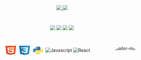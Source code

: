 <div align="center">
  <a href="https://github.com/raphamesquita">
  <img height="120em" src="https://github-readme-stats.vercel.app/api?username=raphamesquita&show_icons=true&theme=buefy&include_all_commits=true&count_private=true"/>
  <img height="120em" src="https://github-readme-stats.vercel.app/api/top-langs/?username=raphamesquita&layout=compact&langs_count=7&theme=buefy"/>
</div>
  
  ## 

 <div align="center">
   <div style="display: inline_block"><br>
 <a href="https://instagram.com/rapha.mesquita" target="_blank"><img src="https://img.shields.io/badge/-Instagram-%23E4405F?style=for-the-badge&logo=instagram&logoColor=white" target="_blank"></a>
 	<a href="https://www.twitch.tv/starlitcodes" target="_blank"><img src="https://img.shields.io/badge/Twitch-9146FF?style=for-the-badge&logo=twitch&logoColor=white" target="_blank"></a>
<a href = "mailto:raphaelamesquita.dev@gmail.com"><img src="https://img.shields.io/badge/-Gmail-%23333?style=for-the-badge&logo=gmail&logoColor=white" target="_blank"></a>
  <a href="https://www.linkedin.com/in/starlitcodes" target="_blank"><img src="https://img.shields.io/badge/-LinkedIn-%230077B5?style=for-the-badge&logo=linkedin&logoColor=white" target="_blank"></a> 
  </div>
  </div>
  
 ##
  
<div style="display: inline_block"><br>
  <img align="right" alt="sailor-moon" height="120" style="border-radius: 50px;" src="https://media1.giphy.com/media/NACJsYCa3QPL2/giphy.gif?cid=ecf05e47czii9sprzwzkiklo154o1fp4br0nnwmrn5i6msdq&rid=giphy.gif&ct=g">

<div align="center">
  <img align="center" alt="HTML" height="30" width="40" src="https://raw.githubusercontent.com/devicons/devicon/master/icons/html5/html5-original.svg">
  <img align="center" alt="CSS" height="30" width="40" src="https://raw.githubusercontent.com/devicons/devicon/master/icons/css3/css3-original.svg">
  <img align="center" alt="Python" height="30" width="40" src="https://raw.githubusercontent.com/devicons/devicon/master/icons/python/python-original.svg">
  <img align="center" alt="Javascript" height="30" width="40" src="https://cdn.jsdelivr.net/gh/devicons/devicon/icons/javascript/javascript-original.svg">
  <img align="center" alt="React" height="30" width="40" src="https://cdn.jsdelivr.net/gh/devicons/devicon/icons/react/react-original.svg">
           
          

</div>
</div>
  
  

